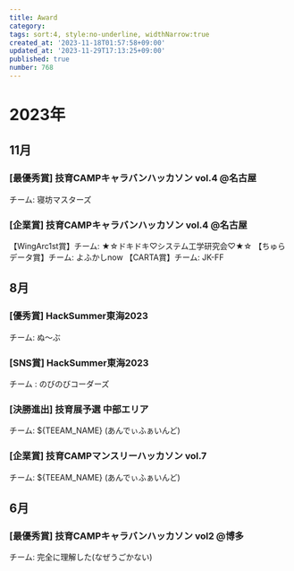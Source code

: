 ```yaml
---
title: Award
category:
tags: sort:4, style:no-underline, widthNarrow:true
created_at: '2023-11-18T01:57:58+09:00'
updated_at: '2023-11-29T17:13:25+09:00'
published: true
number: 768
---
```


# 2023年

## 11月
### [最優秀賞] 技育CAMPキャラバンハッカソン vol.4 @名古屋
チーム: 寝坊マスターズ

### [企業賞] 技育CAMPキャラバンハッカソン vol.4 @名古屋
【WingArc1st賞】チーム: ★☆ドキドキ♡システム工学研究会♡★☆
【ちゅらデータ賞】チーム: よふかしnow
【CARTA賞】チーム: JK-FF

## 8月
### [優秀賞] HackSummer東海2023
チーム: ぬ〜ぶ

### [SNS賞] HackSummer東海2023
チーム : のびのびコーダーズ

### [決勝進出] 技育展予選 中部エリア
チーム: ${TEEAM_NAME} (あんでぃふぁいんど)
### [企業賞] 技育CAMPマンスリーハッカソン vol.7
チーム: ${TEEAM_NAME} (あんでぃふぁいんど)

## 6月
### [最優秀賞] 技育CAMPキャラバンハッカソン vol2 @博多
チーム: 完全に理解した(なぜうごかない)

